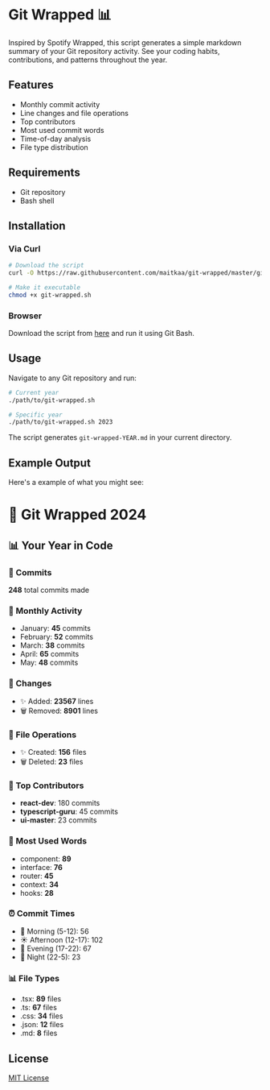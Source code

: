 # Git Wrapped 📊

Inspired by Spotify Wrapped, this script generates a simple markdown summary of your Git repository activity. See your coding habits, contributions, and patterns throughout the year.

## Features
- Monthly commit activity
- Line changes and file operations
- Top contributors
- Most used commit words
- Time-of-day analysis
- File type distribution

## Requirements
- Git repository
- Bash shell

## Installation
### Via Curl
```bash
# Download the script
curl -O https://raw.githubusercontent.com/maitkaa/git-wrapped/master/git-wrapped.sh

# Make it executable
chmod +x git-wrapped.sh
```

### Browser
Download the script from [here](https://raw.githubusercontent.com/maitkaa/git-wrapped/master/git-wrapped.sh) and run it using Git Bash.

## Usage
Navigate to any Git repository and run:
```bash
# Current year
./path/to/git-wrapped.sh

# Specific year
./path/to/git-wrapped.sh 2023
```

The script generates `git-wrapped-YEAR.md` in your current directory.

## Example Output
Here's a example of what you might see:

# 🎵 Git Wrapped 2024

## 📊 Your Year in Code

### 🚀 Commits
**248** total commits made

### 📅 Monthly Activity
- January: **45** commits
- February: **52** commits
- March: **38** commits
- April: **65** commits
- May: **48** commits

### 📝 Changes
- ✨ Added: **23567** lines
- 🗑️  Removed: **8901** lines

### 📁 File Operations
- ✨ Created: **156** files
- 🗑️ Deleted: **23** files

### 👥 Top Contributors
- **react-dev**: 180 commits
- **typescript-guru**: 45 commits
- **ui-master**: 23 commits

### 💭 Most Used Words
- component: **89**
- interface: **76**
- router: **45**
- context: **34**
- hooks: **28**

### ⏰ Commit Times
- 🌅 Morning (5-12): 56
- ☀️  Afternoon (12-17): 102
- 🌆 Evening (17-22): 67
- 🌙 Night (22-5): 23

### 📊 File Types
- .tsx: **89** files
- .ts: **67** files
- .css: **34** files
- .json: **12** files
- .md: **8** files


## License
[MIT License](/LICENSE)